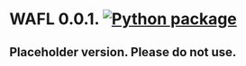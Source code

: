 # WAFL 0.0.1. [![Python package](https://github.com/fractalego/wafl/actions/workflows/python-package.yml/badge.svg)](https://github.com/fractalego/wafl/actions/workflows/python-package.yml)

## Placeholder version. Please do not use.
